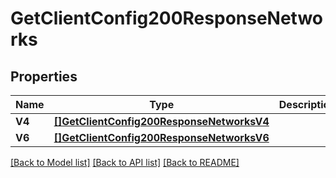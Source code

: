 # GetClientConfig200ResponseNetworks

## Properties

Name | Type | Description | Notes
------------ | ------------- | ------------- | -------------
**V4** | [**[]GetClientConfig200ResponseNetworksV4**](GetClientConfig_200_Response_networks_v4.md) |  | 
**V6** | [**[]GetClientConfig200ResponseNetworksV6**](GetClientConfig_200_Response_networks_v6.md) |  | 

[[Back to Model list]](../README.md#documentation-for-models) [[Back to API list]](../README.md#documentation-for-api-endpoints) [[Back to README]](../README.md)


